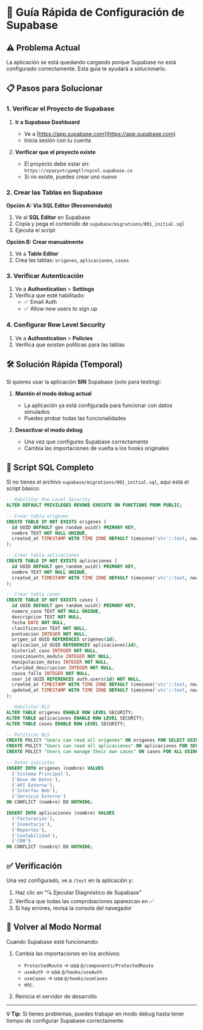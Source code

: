 # 🚀 Guía Rápida de Configuración de Supabase

## ⚠️ Problema Actual
La aplicación se está quedando cargando porque Supabase no está configurado correctamente. Esta guía te ayudará a solucionarlo.

## 📋 Pasos para Solucionar

### 1. Verificar el Proyecto de Supabase

1. **Ir a Supabase Dashboard**
   - Ve a [https://app.supabase.com](https://app.supabase.com)
   - Inicia sesión con tu cuenta

2. **Verificar que el proyecto existe**
   - El proyecto debe estar en: `https://vpazyvtcypmgtlrnycnl.supabase.co`
   - Si no existe, puedes crear uno nuevo

### 2. Crear las Tablas en Supabase

**Opción A: Via SQL Editor (Recomendado)**

1. Ve al **SQL Editor** en Supabase
2. Copia y pega el contenido de `supabase/migrations/001_initial.sql`
3. Ejecuta el script

**Opción B: Crear manualmente**

1. Ve a **Table Editor**
2. Crea las tablas: `origenes`, `aplicaciones`, `cases`

### 3. Verificar Autenticación

1. Ve a **Authentication** > **Settings**
2. Verifica que esté habilitado:
   - ✅ Email Auth
   - ✅ Allow new users to sign up

### 4. Configurar Row Level Security

1. Ve a **Authentication** > **Policies**
2. Verifica que existan políticas para las tablas

## 🛠️ Solución Rápida (Temporal)

Si quieres usar la aplicación **SIN** Supabase (solo para testing):

1. **Mantén el modo debug actual**
   - La aplicación ya está configurada para funcionar con datos simulados
   - Puedes probar todas las funcionalidades

2. **Desactivar el modo debug**
   - Una vez que configures Supabase correctamente
   - Cambia las importaciones de vuelta a los hooks originales

## 📝 Script SQL Completo

Si no tienes el archivo `supabase/migrations/001_initial.sql`, aquí está el script básico:

```sql
-- Habilitar Row Level Security
ALTER DEFAULT PRIVILEGES REVOKE EXECUTE ON FUNCTIONS FROM PUBLIC;

-- Crear tabla origenes
CREATE TABLE IF NOT EXISTS origenes (
  id UUID DEFAULT gen_random_uuid() PRIMARY KEY,
  nombre TEXT NOT NULL UNIQUE,
  created_at TIMESTAMP WITH TIME ZONE DEFAULT timezone('utc'::text, now()) NOT NULL
);

-- Crear tabla aplicaciones
CREATE TABLE IF NOT EXISTS aplicaciones (
  id UUID DEFAULT gen_random_uuid() PRIMARY KEY,
  nombre TEXT NOT NULL UNIQUE,
  created_at TIMESTAMP WITH TIME ZONE DEFAULT timezone('utc'::text, now()) NOT NULL
);

-- Crear tabla cases
CREATE TABLE IF NOT EXISTS cases (
  id UUID DEFAULT gen_random_uuid() PRIMARY KEY,
  numero_caso TEXT NOT NULL UNIQUE,
  descripcion TEXT NOT NULL,
  fecha DATE NOT NULL,
  clasificacion TEXT NOT NULL,
  puntuacion INTEGER NOT NULL,
  origen_id UUID REFERENCES origenes(id),
  aplicacion_id UUID REFERENCES aplicaciones(id),
  historial_caso INTEGER NOT NULL,
  conocimiento_modulo INTEGER NOT NULL,
  manipulacion_datos INTEGER NOT NULL,
  claridad_descripcion INTEGER NOT NULL,
  causa_fallo INTEGER NOT NULL,
  user_id UUID REFERENCES auth.users(id) NOT NULL,
  created_at TIMESTAMP WITH TIME ZONE DEFAULT timezone('utc'::text, now()) NOT NULL,
  updated_at TIMESTAMP WITH TIME ZONE DEFAULT timezone('utc'::text, now()) NOT NULL
);

-- Habilitar RLS
ALTER TABLE origenes ENABLE ROW LEVEL SECURITY;
ALTER TABLE aplicaciones ENABLE ROW LEVEL SECURITY;
ALTER TABLE cases ENABLE ROW LEVEL SECURITY;

-- Políticas RLS
CREATE POLICY "Users can read all origenes" ON origenes FOR SELECT USING (true);
CREATE POLICY "Users can read all aplicaciones" ON aplicaciones FOR SELECT USING (true);
CREATE POLICY "Users can manage their own cases" ON cases FOR ALL USING (auth.uid() = user_id);

-- Datos iniciales
INSERT INTO origenes (nombre) VALUES 
  ('Sistema Principal'),
  ('Base de Datos'),
  ('API Externa'),
  ('Interfaz Web'),
  ('Servicio Externo')
ON CONFLICT (nombre) DO NOTHING;

INSERT INTO aplicaciones (nombre) VALUES 
  ('Facturación'),
  ('Inventario'),
  ('Reportes'),
  ('Contabilidad'),
  ('CRM')
ON CONFLICT (nombre) DO NOTHING;
```

## ✅ Verificación

Una vez configurado, ve a `/test` en la aplicación y:

1. Haz clic en "🔍 Ejecutar Diagnóstico de Supabase"
2. Verifica que todas las comprobaciones aparezcan en ✅
3. Si hay errores, revisa la consola del navegador

## 🔄 Volver al Modo Normal

Cuando Supabase esté funcionando:

1. Cambia las importaciones en los archivos:
   - `ProtectedRoute` → usa `@/components/ProtectedRoute`
   - `useAuth` → usa `@/hooks/useAuth`
   - `useCases` → usa `@/hooks/useCases`
   - etc.

2. Reinicia el servidor de desarrollo

---

**💡 Tip**: Si tienes problemas, puedes trabajar en modo debug hasta tener tiempo de configurar Supabase correctamente.
